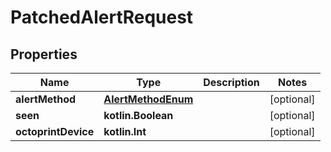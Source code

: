
# PatchedAlertRequest

## Properties
Name | Type | Description | Notes
------------ | ------------- | ------------- | -------------
**alertMethod** | [**AlertMethodEnum**](AlertMethodEnum.md) |  |  [optional]
**seen** | **kotlin.Boolean** |  |  [optional]
**octoprintDevice** | **kotlin.Int** |  |  [optional]



